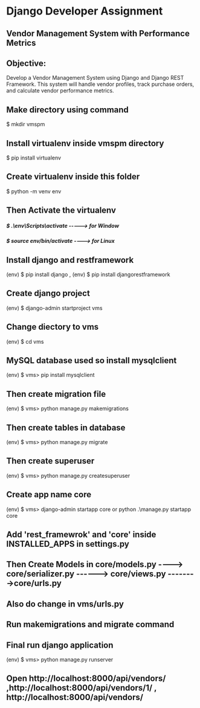 # Django Developer Assignment
## Vendor Management System with Performance Metrics
## Objective:
Develop a Vendor Management System using Django and Django REST Framework. This
system will handle vendor profiles, track purchase orders, and calculate vendor performance
metrics.

## Make directory using command
$ mkdir vmspm

## Install virtualenv inside vmspm directory
$ pip install virtualenv

## Create virtualenv inside this folder
$ python -m venv env 

## Then Activate the virtualenv
##### $ .\env\Scripts\activate   -----> for Window
##### $  source env/bin/activate  ----> for Linux

## Install django and restframework 
(env) $ pip install django , (env)  $ pip install djangorestframework

## Create django project 
(env)  $ django-admin startproject vms

## Change diectory to vms
(env)  $ cd vms

## MySQL database used so install mysqlclient
(env) $ vms> pip install mysqlclient

## Then create migration file
(env) $ vms> python manage.py makemigrations

## Then create tables in database
(env) $ vms> python manage.py migrate

## Then create superuser
(env) $ vms> python manage.py createsuperuser

## Create app name core
(env) $ vms> django-admin startapp core  or python .\manage.py startapp core

## Add 'rest_framewrok' and 'core' inside INSTALLED_APPS in  settings.py
## Then Create Models in core/models.py ----> core/serializer.py ------> core/views.py -------->core/urls.py
## Also do change in vms/urls.py

## Run makemigrations and migrate command

## Final run django application
(env) $ vms> python manage.py runserver

## Open http://localhost:8000/api/vendors/ ,http://localhost:8000/api/vendors/1/ , http://localhost:8000/api/vendors/




